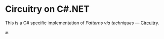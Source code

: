 # Circuitry on C#.NET

This is a C# specific implementation of _Patterns via techniques_ &mdash; [Circuitry](../../../README+/techniques/README+/circuitry).

🔚

